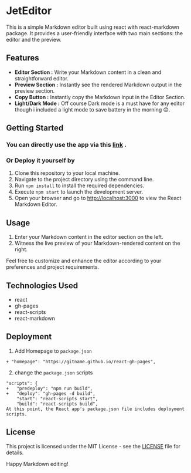 # JetEditor

This is a simple Markdown editor built using react with react-markdown package. It provides a user-friendly interface with two main sections: the editor and the preview.

## Features

- **Editor Section :** Write your Markdown content in a clean and straightforward editor.
- **Preview Section :** Instantly see the rendered Markdown output in the preview section.
- **Copy Button :** Instantly copy the Markdown input in the Editor Section.
- **Light/Dark Mode :** Off course Dark mode is a must have for any editor though i included a light mode to save battery in the morning 😊.

## Getting Started

### You can directly use the app via this [link](https://bharathajjarapu.github.io/JetEditor) .

### Or Deploy it yourself by

1. Clone this repository to your local machine.
2. Navigate to the project directory using the command line.
3. Run `npm install` to install the required dependencies.
4. Execute `npm start` to launch the development server.
5. Open your browser and go to [http://localhost:3000](http://localhost:3000) to view the React Markdown Editor.

## Usage

1. Enter your Markdown content in the editor section on the left.
2. Witness the live preview of your Markdown-rendered content on the right.

Feel free to customize and enhance the editor according to your preferences and project requirements.

## Technologies Used

- react
- gh-pages
- react-scripts
- react-markdown

## Deployment

1. Add Homepage to `package.json`

```
+ "homepage": "https://gitname.github.io/react-gh-pages",
```

2. change the `package.json` scripts
```
"scripts": {
+   "predeploy": "npm run build",
+   "deploy": "gh-pages -d build",
    "start": "react-scripts start",
    "build": "react-scripts build",
At this point, the React app's package.json file includes deployment scripts.
```

## License

This project is licensed under the MIT License - see the [LICENSE](LICENSE) file for details.

Happy Markdown editing!
